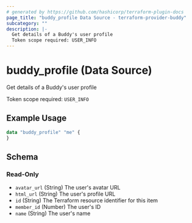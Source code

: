 ```yaml
---
# generated by https://github.com/hashicorp/terraform-plugin-docs
page_title: "buddy_profile Data Source - terraform-provider-buddy"
subcategory: ""
description: |-
  Get details of a Buddy's user profile
  Token scope required: USER_INFO
---
```


# buddy_profile (Data Source)

Get details of a Buddy's user profile

Token scope required: `USER_INFO`

## Example Usage

```terraform
data "buddy_profile" "me" {
}
```

<!-- schema generated by tfplugindocs -->
## Schema

### Read-Only

- `avatar_url` (String) The user's avatar URL
- `html_url` (String) The user's profile URL
- `id` (String) The Terraform resource identifier for this item
- `member_id` (Number) The user's ID
- `name` (String) The user's name

